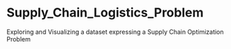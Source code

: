 # Supply_Chain_Logistics_Problem
Exploring and Visualizing a dataset expressing a Supply Chain Optimization Problem
